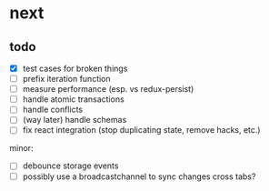 # next

## todo

- [x] test cases for broken things
- [ ] prefix iteration function
- [ ] measure performance (esp. vs redux-persist)
- [ ] handle atomic transactions
- [ ] handle conflicts
- [ ] \(way later) handle schemas
- [ ] fix react integration (stop duplicating state, remove hacks, etc.)

minor:
- [ ] debounce storage events
- [ ] possibly use a broadcastchannel to sync changes cross tabs?
